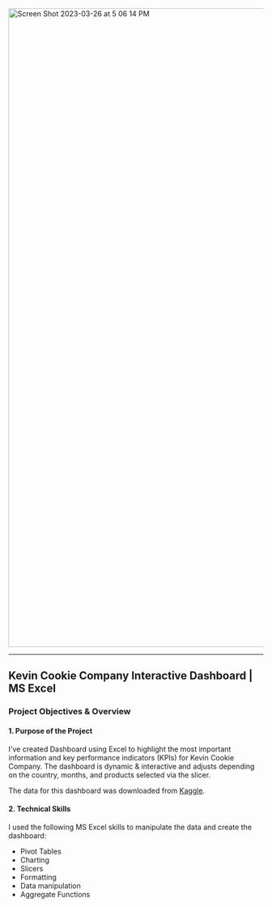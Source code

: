 <img width="1262" alt="Screen Shot 2023-03-26 at 5 06 14 PM" src="https://user-images.githubusercontent.com/90986708/227785702-a428fcd4-5403-4d75-b33f-d2fad8d79992.png">

________________


## Kevin Cookie Company Interactive Dashboard | MS Excel

### Project Objectives & Overview
#### 1. Purpose of the Project

I've created Dashboard using Excel to highlight the most important information and key performance indicators (KPIs) for Kevin Cookie Company.
The dashboard is dynamic & interactive and adjusts depending on the country, months, and products selected via the slicer.

The data for this dashboard was downloaded from [Kaggle](https://www.kaggle.com/datasets/lawrencestratvert/kevin-cookie-company-financial-analysis).


#### 2. Technical Skills

I used the following MS Excel skills to manipulate the data and create the dashboard:
- Pivot Tables
- Charting
- Slicers
- Formatting
- Data manipulation
- Aggregate Functions

